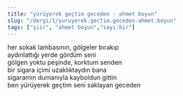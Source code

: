```yaml
---
title: "yürüyerek geçtim geceden - ahmet boyun"
slug: "/dergi/1/yuruyerek.gectim.geceden-ahmet.boyun"
tags: ["şiir", "ahmet boyun","sayı:bir"]
---
```


her sokak lambasının, gölgeler bırakıp\
aydınlattığı yerde gördüm seni\
gölgen yoktu peşinde, korktum senden\
bir sigara içimi uzaklıktaydın bana\
sigaramın dumanıyla kayboldun gittin\
ben yürüyerek geçtim seni saklayan geceden


